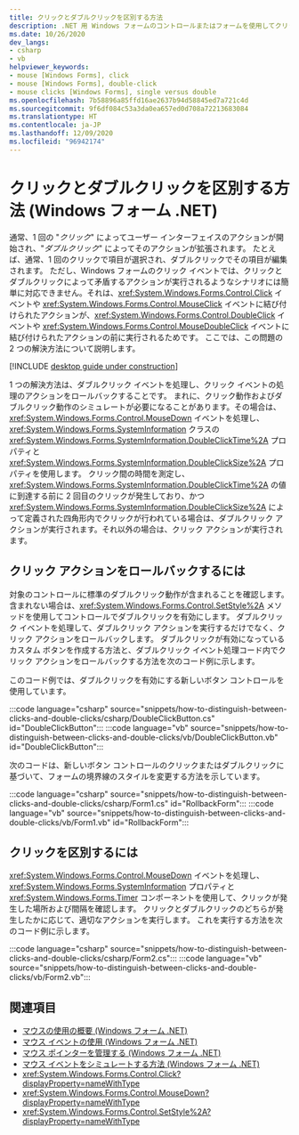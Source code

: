```yaml
---
title: クリックとダブルクリックを区別する方法
description: .NET 用 Windows フォームのコントロールまたはフォームを使用してクリックとダブルクリックの違いを検出するさまざまな方法について説明します。
ms.date: 10/26/2020
dev_langs:
- csharp
- vb
helpviewer_keywords:
- mouse [Windows Forms], click
- mouse [Windows Forms], double-click
- mouse clicks [Windows Forms], single versus double
ms.openlocfilehash: 7b58896a85ffd16ae2637b94d58845ed7a721c4d
ms.sourcegitcommit: 9f6df084c53a3da0ea657ed0d708a72213683084
ms.translationtype: HT
ms.contentlocale: ja-JP
ms.lasthandoff: 12/09/2020
ms.locfileid: "96942174"
---
```

# <a name="how-to-distinguish-between-clicks-and-double-clicks-windows-forms-net"></a>クリックとダブルクリックを区別する方法 (Windows フォーム .NET)

通常、1 回の "*クリック*" によってユーザー インターフェイスのアクションが開始され、"*ダブルクリック*" によってそのアクションが拡張されます。 たとえば、通常、1 回のクリックで項目が選択され、ダブルクリックでその項目が編集されます。 ただし、Windows フォームのクリック イベントでは、クリックとダブルクリックによって矛盾するアクションが実行されるようなシナリオには簡単に対応できません。それは、<xref:System.Windows.Forms.Control.Click> イベントや <xref:System.Windows.Forms.Control.MouseClick> イベントに結び付けられたアクションが、<xref:System.Windows.Forms.Control.DoubleClick> イベントや <xref:System.Windows.Forms.Control.MouseDoubleClick> イベントに結び付けられたアクションの前に実行されるためです。 ここでは、この問題の 2 つの解決方法について説明します。

[!INCLUDE [desktop guide under construction](../../includes/desktop-guide-preview-note.md)]

1 つの解決方法は、ダブルクリック イベントを処理し、クリック イベントの処理のアクションをロールバックすることです。 まれに、クリック動作およびダブルクリック動作のシミュレートが必要になることがあります。その場合は、<xref:System.Windows.Forms.Control.MouseDown> イベントを処理し、<xref:System.Windows.Forms.SystemInformation> クラスの <xref:System.Windows.Forms.SystemInformation.DoubleClickTime%2A> プロパティと <xref:System.Windows.Forms.SystemInformation.DoubleClickSize%2A> プロパティを使用します。 クリック間の時間を測定し、<xref:System.Windows.Forms.SystemInformation.DoubleClickTime%2A> の値に到達する前に 2 回目のクリックが発生しており、かつ <xref:System.Windows.Forms.SystemInformation.DoubleClickSize%2A> によって定義された四角形内でクリックが行われている場合は、ダブルクリック アクションが実行されます。それ以外の場合は、クリック アクションが実行されます。

## <a name="to-roll-back-a-click-action"></a>クリック アクションをロールバックするには

対象のコントロールに標準のダブルクリック動作が含まれることを確認します。 含まれない場合は、<xref:System.Windows.Forms.Control.SetStyle%2A> メソッドを使用してコントロールでダブルクリックを有効にします。 ダブルクリック イベントを処理して、ダブルクリック アクションを実行するだけでなく、クリック アクションをロールバックします。 ダブルクリックが有効になっているカスタム ボタンを作成する方法と、ダブルクリック イベント処理コード内でクリック アクションをロールバックする方法を次のコード例に示します。

このコード例では、ダブルクリックを有効にする新しいボタン コントロールを使用しています。

:::code language="csharp" source="snippets/how-to-distinguish-between-clicks-and-double-clicks/csharp/DoubleClickButton.cs" id="DoubleClickButton":::
:::code language="vb" source="snippets/how-to-distinguish-between-clicks-and-double-clicks/vb/DoubleClickButton.vb" id="DoubleClickButton":::

次のコードは、新しいボタン コントロールのクリックまたはダブルクリックに基づいて、フォームの境界線のスタイルを変更する方法を示しています。

:::code language="csharp" source="snippets/how-to-distinguish-between-clicks-and-double-clicks/csharp/Form1.cs" id="RollbackForm":::
:::code language="vb" source="snippets/how-to-distinguish-between-clicks-and-double-clicks/vb/Form1.vb" id="RollbackForm":::

## <a name="to-distinguish-between-clicks"></a>クリックを区別するには

<xref:System.Windows.Forms.Control.MouseDown> イベントを処理し、<xref:System.Windows.Forms.SystemInformation> プロパティと <xref:System.Windows.Forms.Timer> コンポーネントを使用して、クリックが発生した場所および間隔を確認します。 クリックとダブルクリックのどちらが発生したかに応じて、適切なアクションを実行します。 これを実行する方法を次のコード例に示します。

:::code language="csharp" source="snippets/how-to-distinguish-between-clicks-and-double-clicks/csharp/Form2.cs":::
:::code language="vb" source="snippets/how-to-distinguish-between-clicks-and-double-clicks/vb/Form2.vb":::

## <a name="see-also"></a>関連項目

- [マウスの使用の概要 (Windows フォーム .NET)](overview.md)
- [マウス イベントの使用 (Windows フォーム .NET)](events.md)
- [マウス ポインターを管理する (Windows フォーム .NET)](how-to-manage-cursor-pointer.md)
- [マウス イベントをシミュレートする方法 (Windows フォーム .NET)](how-to-simulate-events.md)
- <xref:System.Windows.Forms.Control.Click?displayProperty=nameWithType>
- <xref:System.Windows.Forms.Control.MouseDown?displayProperty=nameWithType>
- <xref:System.Windows.Forms.Control.SetStyle%2A?displayProperty=nameWithType>
